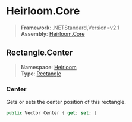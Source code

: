 # Heirloom.Core

> **Framework**: .NETStandard,Version=v2.1  
> **Assembly**: [Heirloom.Core][0]  

## Rectangle.Center

> **Namespace**: [Heirloom][0]  
> **Type**: [Rectangle][1]  

### Center

Gets or sets the center position of this rectangle.

```cs
public Vector Center { get; set; }
```

[0]: ../../../Heirloom.Core.md
[1]: ../Rectangle.md
